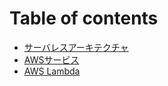 # Table of contents

* [サーバレスアーキテクチャ](README.md)
* [AWSサービス](awssbisu.md)
* [AWS Lambda](aws-lambda.md)

